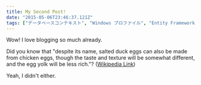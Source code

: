 ```yaml
---
title: My Second Post!
date: "2015-05-06T23:46:37.121Z"
tags: ["データベースコンテキスト", "Windows プロファイル", "Entity Framework 6"]
---
```


Wow! I love blogging so much already.

Did you know that "despite its name, salted duck eggs can also be made from
chicken eggs, though the taste and texture will be somewhat different, and the
egg yolk will be less rich."?
([Wikipedia Link](https://en.wikipedia.org/wiki/Salted_duck_egg))

Yeah, I didn't either.
